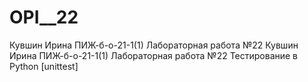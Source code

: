 # OPI__22
Кувшин Ирина ПИЖ-б-о-21-1(1) Лабораторная работа №22   Кувшин Ирина ПИЖ-б-о-21-1(1) Лабораторная работа №22 Тестирование в Python [unittest]


